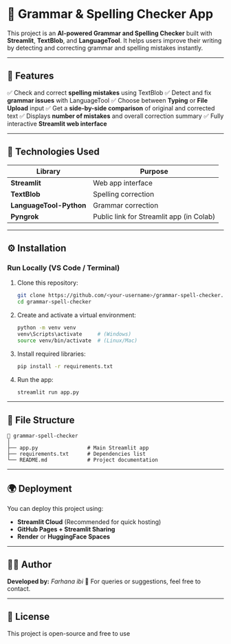 # 📝 Grammar & Spelling Checker App

This project is an **AI-powered Grammar and Spelling Checker** built with **Streamlit**, **TextBlob**, and **LanguageTool**.
It helps users improve their writing by detecting and correcting grammar and spelling mistakes instantly.

---

## 🚀 Features

✅ Check and correct **spelling mistakes** using TextBlob
✅ Detect and fix **grammar issues** with LanguageTool
✅ Choose between **Typing** or **File Upload** input
✅ Get a **side-by-side comparison** of original and corrected text
✅ Displays **number of mistakes** and overall correction summary
✅ Fully interactive **Streamlit web interface**

---

## 🧠 Technologies Used

| Library                 | Purpose                                  |
| ----------------------- | ---------------------------------------- |
| **Streamlit**           | Web app interface                        |
| **TextBlob**            | Spelling correction                      |
| **LanguageTool-Python** | Grammar correction                       |
| **Pyngrok**             | Public link for Streamlit app (in Colab) |

---

## ⚙️ Installation

###  Run Locally (VS Code / Terminal)

1. Clone this repository:

   ```bash
   git clone https://github.com/<your-username>/grammar-spell-checker.git
   cd grammar-spell-checker
   ```
2. Create and activate a virtual environment:

   ```bash
   python -m venv venv
   venv\Scripts\activate     # (Windows)
   source venv/bin/activate  # (Linux/Mac)
   ```
3. Install required libraries:

   ```bash
   pip install -r requirements.txt
   ```
4. Run the app:

   ```bash
   streamlit run app.py
   ```

---

## 🧾 File Structure

```
📁 grammar-spell-checker
│
├── app.py                # Main Streamlit app
├── requirements.txt      # Dependencies list
└── README.md             # Project documentation
```

---

## 🌍 Deployment

You can deploy this project using:

* **Streamlit Cloud** (Recommended for quick hosting)
* **GitHub Pages + Streamlit Sharing**
* **Render** or **HuggingFace Spaces**

---

## 👨‍💻 Author

**Developed by:** *Farhana ibi*
📧 For queries or suggestions, feel free to contact.

---

## 📜 License

This project is open-source and free to use 
